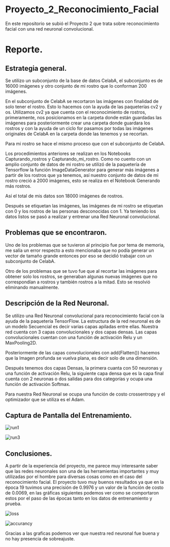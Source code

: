 # Proyecto_2_Reconocimiento_Facial
En este repositorio se subió el Proyecto 2 que trata sobre reconocimiento facial con una red neuronal convolucional. 

# Reporte.

## Estrategia general.

Se utilizo un subconjunto de la base de datos CelabA, el subconjunto es de 16000 imágenes y otro conjunto de mi rostro que lo conforman 200 imágenes.

En el subconjunto de CelabA se recortaron las imágenes con finalidad de solo tener el rostro. Esto lo hacemos con la ayuda de las paqueterías cv2 y os. Utilizamos cv2 ya que cuenta con el reconocimiento de rostros, primeramente, nos posicionamos en la carpeta donde están guardadas las imágenes para posteriormente crear una carpeta donde guardara los rostros y con la ayuda de un ciclo for pasamos por todas las imágenes originales de CelabA en la carpeta donde las tenemos y se recortan.

Para mi rostro se hace el mismo proceso que con el subconjunto de CelabA.

Los procedimientos anteriores se realizan en los Notebooks Capturando_rostros y Capturando_mi_rostro.
Como no cuento con un amplio conjunto de datos de mi rostro se utilizó de la paquetería de Tensorflow la función ImageDataGenerator para generar más imágenes a partir de los rostros que ya tenemos, así nuestro conjunto de datos de mi rostro creció a 2000 imágenes, esto se realiza en el Notebook Generando más rostros.

Así el total de mis datos son 18000 imágenes de rostros.

Después se etiquetan las imágenes, las imágenes de mi rostro se etiquetan con 0 y los rostros de las personas desconocidas con 1. Ya teniendo los datos listos se pasó a realizar y entrenar una Red Neuronal convolucional. 

## Problemas que se encontraron.

Uno de los problemas que se tuvieron al principio fue por tema de memoria, me salía un error respecto a esto mencionaba que no podía generar un vector de tamaño grande entonces por eso se decidió trabajar con un subconjunto de CelabA.

Otro de los problemas que se tuvo fue que al recortar las imágenes para obtener solo los rostros, se generaban algunas nuevas imágenes que no correspondían a rostros y también rostros a la mitad. Esto se resolvió eliminando manualmente.

## Descripción de la Red Neuronal.

Se utilizo una Red Neuronal convolucional para reconocimiento facial con la ayuda de la paquetería TensorFlow. La estructura de la red neuronal es de un modelo Secuencial es decir varias capas apiladas entre ellas. Nuestra red cuenta con 3 capas convolucionales y dos capas densas. Las capas convolucionales cuentan con una función de activación Relu y un MaxPooling2D.

Posteriormente de las capas convolucionales con add(Flatten()) hacemos que la Imagen profunda se vuelva plana, es decir solo de una dimensión.

Después tenemos dos capas Densas, la primera cuanta con 50 neuronas y una función de activación Relu, la siguiente capa densa que es la capa final cuenta con 2 neuronas o dos salidas para dos categorías y ocupa una función de activación Softmax.

Para nuestra Red Neuronal se ocupa una función de costo crossentropy y el optimizador que se utiliza es el Adam.

## Captura de Pantalla del Entrenamiento.

![run1](https://user-images.githubusercontent.com/112664513/201582249-e0cfa3fc-251a-4075-91e0-ca7f14272fc1.PNG)

![run3](https://user-images.githubusercontent.com/112664513/201582861-d4f4ce30-1175-4010-896b-7412c44c65e3.PNG)

## Conclusiones.

A partir de la experiencia del proyecto, me parece muy interesante saber que las redes neuronales son una de las herramientas importantes y muy utilizadas por el hombre para diversas cosas como en el caso del reconocimiento facial. El proyecto tuvo muy buenos resultados ya que en la época 19 tuvimos una precisión de 0.9976 y un valor de la función de costo de 0.0069, en las gráficas siguientes podemos ver como se comportaron estos por el paso de las épocas tanto en los datos de entrenamiento y prueba.

![loss](https://user-images.githubusercontent.com/112664513/201582941-5164ddda-8ba6-4062-8e9e-f9b9de1406d6.PNG)

![accurancy](https://user-images.githubusercontent.com/112664513/201582991-b19be281-38a7-44fb-a36b-cae7067c2075.PNG)

Gracias a las graficas podemos ver que nuestra red neuronal fue buena y no hay presencia de sobreajuste.
